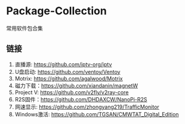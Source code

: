 # Package-Collection
常用软件包合集
## 链接

1. 直播源: https://github.com/iptv-org/iptv
2. U盘启动: https://github.com/ventoy/Ventoy
3. Motrix: https://github.com/agalwood/Motrix
4. 磁力下载：https://github.com/xiandanin/magnetW
5. Project V: https://github.com/v2fly/v2ray-core
6. R2S固件：https://github.com/DHDAXCW/NanoPi-R2S
7. 网速显示: https://github.com/zhongyang219/TrafficMonitor
8. Windows激活: https://github.com/TGSAN/CMWTAT_Digital_Edition
